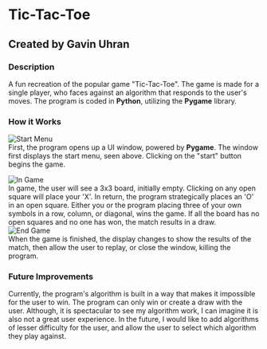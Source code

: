 # Tic-Tac-Toe
## Created by Gavin Uhran

### Description
A fun recreation of the popular game "Tic-Tac-Toe". The game is made for a single player, who faces against an algorithm that responds to the user's moves. The program is coded in **Python**, utilizing the **Pygame** library.

### How it Works
![Start Menu](https://i.imgur.com/XNFt3eW.jpg)</br>
First, the program opens up a UI window, powered by **Pygame**. The window first displays the start menu, seen above. Clicking on the "start" button begins the game.

![In Game](https://i.imgur.com/MPoC7XS.jpg)</br>
In game, the user will see a 3x3 board, initially empty. Clicking on any open square will place your 'X'. In return, the program strategically places an 'O' in an open square. Either you or the program placing three of your own symbols in a row, column, or diagonal, wins the game. If all the board has no open squares and no one has won, the match results in a draw.
![End Game](https://i.imgur.com/TjJkJ6e.jpg)</br>
When the game is finished, the display changes to show the results of the match, then allow the user to replay, or close the window, killing the program.

### Future Improvements
Currently, the program's algorithm is built in a way that makes it impossible for the user to win. The program can only win or create a draw with the user. Although, it is spectacular to see my algorithm work, I can imagine it is also not a great user experience. In the future, I would like to add algorithms of lesser difficulty for the user, and allow the user to select which algorithm they play against.
